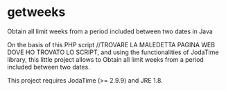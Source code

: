 # getweeks
Obtain all limit weeks from a period included between two dates in Java

On the basis of this PHP script //TROVARE LA MALEDETTA PAGINA WEB DOVE HO TROVATO LO SCRIPT, and using the functionalities of JodaTime library, this little project allows to Obtain all limit weeks from a period included between two dates.

This project requires JodaTime (>= 2.9.9) and JRE 1.8.

